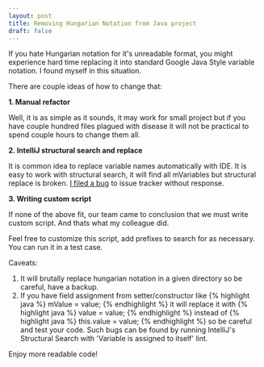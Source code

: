 ```yaml
---
layout: post
title: Removing Hungarian Notation from Java project
draft: false
---
```

If you hate Hungarian notation for it's unreadable format, you might experience hard time replacing it into standard Google Java Style variable notation. I found myself in this situation.

There are couple ideas of how to change that:

<b>1. Manual refactor</b>

Well, it is as simple as it sounds, it may work for small project but if you have couple hundred files plagued with disease it will not be practical to spend couple hours to change them all.

<b>2. IntelliJ structural search and replace</b>

It is common idea to replace variable names automatically with IDE. It is easy to work with structural search, it will find all mVariables but structural replace is broken. [I filed a bug](https://issuetracker.google.com/issues/68843136) to issue tracker without response.

<b>3. Writing custom script</b>

If none of the above fit, our team came to conclusion that we must write custom script.
And thats what my colleague did.

<script src="https://gist.github.com/TKolbusz/1862bfa57b506a7b5e0afde4ea3e371f.js"></script>

Feel free to customize this script, add prefixes to search for as necessary. You can run it in a test case.

Caveats:

1. It will brutally replace hungarian notation in a given directory so be careful, have a backup. 
2. If you have field assignment from setter/constructor like 
{% highlight java %}
mValue = value;
{% endhighlight %}
it will replace it with 
{% highlight java %}
value = value;
{% endhighlight %} 
instead of
{% highlight java %}
this.value = value;
{% endhighlight %}
so be careful and test your code. Such bugs can be found by running IntelliJ's Structural Search with 'Variable is assigned to itself' lint.

Enjoy more readable code!
